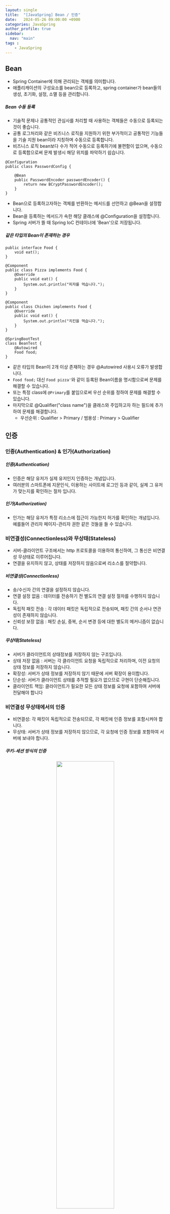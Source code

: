 ```yaml
---
layout: single
title:  "[JavaSpring] Bean / 인증"
date:   2024-05-26 09:00:00 +0900
categories: JavaSpring
author_profile: true
sidebar:
  nav: "main"
tags : 
    - JavaSpring
---
```


## Bean
- Spring Container에 의해 관리되는 객체를 의미합니다.
- 애플리캐이션의 구성요소를 bean으로 등록하고, spring container가 bean들의 생성, 초기화, 설정, 소멸 등을 관리합니다.

##### Bean 수동 등록
- 기술적 문제나 공통적인 관심사를 처리할 때 사용하는 객체들은 수동으로 등록되는 것이 좋습니다.
- 공통 로그처리와 같은 비즈니스 로직을 지원하기 위한 부가적이고 공통적인 기능들을 기술 지원 bean이라 지칭하며 수동으로 등록합니다.
- 비즈니스 로직 bean보다 수가 적어 수동으로 등록하기에 불편함이 없으며, 수동으로 등록함으로써 문제 발생시 해당 위치를 파악하기 쉽습니다.

```
@Configuration
public class PasswordConfig {

    @Bean
    public PasswordEncoder passwordEncoder() {
        return new BCryptPasswordEncoder();
    }
}
```

- Bean으로 등록하고자하는 객체를 반환하는 메서드를 선언하고 @Bean을 설정합니다.
- Bean을 등록하는 메서드가 속한 해당 클래스에 @Configuration을 설정합니다.
- Spring 서버가 뜰 때 Spring IoC 컨테이너에 'Bean'으로 저장됩니다.

##### 같은 타입의 Bean이 존재하는 경우

```
public interface Food {
    void eat();
}

@Component
public class Pizza implements Food {
    @Override
    public void eat() {
        System.out.println("피자를 먹습니다.");
    }
}

@Component
public class Chicken implements Food {
    @Override
    public void eat() {
        System.out.println("치킨을 먹습니다.");
    }
}
```

```
@SpringBootTest
class BeanTest {
    @Autowired
    Food food;
}
```
- 같은 타입의 Bean이 2개 이상 존재하는 경우 @Autowired 사용시 오류가 발생합니다.
- `Food food;` 대신 `Food pizza'`와 같이 등록된 Bean이름을 명시함으로써 문제를 해결할 수 있습니다.
- 또는 특정 class에 `@Primary`를 붙임으로써 우선 순위를 정하여 문제를 해결할 수 있습니다.
- 마지막으로 @Qualifier("class name")을 클래스와 주입하고자 하는 필드에 추가하여 문제를 해결합니다.
    - 우선순위 : Qualifier > Primary    /   범용성 : Primary > Qualifier

## 인증

### 인증(Authentication) & 인가(Authorization)

##### 인증(Authentication)
- 인증은 해당 유저가 실제 유저인지 인증하는 개념입니다.
- 여러분의 스마트폰에 지문인식, 이용하는 사이트에 로그인 등과 같이, 실제 그 유저가 맞는지를 확인하는 절차 입니다.

##### 인가(Authorization)
- 인가는 해당 유저가 특정 리소스에 접근이 가능한지 허가를 확인하는 개념입니다. 예를들어 관리자 페이지-관리자 권한 같은 것들을 들 수 있습니다.

### 비연결성(Connectionless)와 무상태(Stateless)
- 서버-클라이언트 구조에서는 http 프로토콜을 이용하여 통신하여, 그 통신은 비연결성 무상태로 이루어집니다.
- 연결을 유지하지 않고, 상태를 저장하지 않음으로써 리소스를 절약합니다.

##### 비연결성(Connectionless)
- 송/수신자 간의 연결을 설정하지 않습니다.
- 연결 설정 없음 : 데이터를 전송하기 전 별도의 연결 설정 절차를 수행하지 않습니다.
- 독립적 패킷 전송 : 각 데이터 패킷은 독립적으로 전송되며, 패킷 간의 순서나 연관성이 존재하지 않습니다.
- 신뢰성 보장 없음 : 패킷 손실, 중복, 순서 변경 등에 대한 별도의 메커니즘이 없습니다.

##### 무상태(Stateless)
- 서버가 클라이언트의 상태정보를 저장하지 않는 구조입니다.
- 상태 저장 없음 : 서버는 각 클라이언트 요청을 독립적으로 처리하며, 이전 요청의 상태 정보를 저장하지 않습니다.
- 확장성: 서버가 상태 정보를 저장하지 않기 때문에 서버 확장이 용이합니다.
- 단순성: 서버가 클라이언트 상태를 추적할 필요가 없으므로 구현이 단순해집니다.
- 클라이언트 책임: 클라이언트가 필요한 모든 상태 정보를 요청에 포함하여 서버에 전달해야 합니다

### 비연결성 무상태에서의 인증
- 비연결성: 각 패킷이 독립적으로 전송되므로, 각 패킷에 인증 정보를 포함시켜야 합니다.
- 무상태: 서버가 상태 정보를 저장하지 않으므로, 각 요청에 인증 정보를 포함하여 서버에 보내야 합니다.

##### 쿠키-세션 방식의 인증

<p align='center'><img src = "https://github.com/Bomin-Seo/project1/assets/94039896/02a13925-f8f1-4c7b-bd87-699b107e5d6c" height="60%" width = "60%"/></p>

- 상태 유지를 통해 인증 절차를 처리합니다.
1. 사용자가 로그인 요청을 보내고, 서버는 DB, 유저 테이블을 검색하여 아이디와 비밀번호를 대조합니다.
2. 실제 유저테이블의 정보와 일치한다면 인증을 통과한 것으로 보고 “세션 저장소”에 해당 유저가 로그인 되었다는 정보를 입력합니다.
3. 세션 저장소에서는 유저의 정보와는 관련 없는 난수인 session-id를 발급합니다.
4. 서버는 로그인 요청의 응답으로 session-id를 내어줍니다.
5. 클라이언트는 session-id를 쿠키에 보관하고 앞으로의 요청마다 세션아이디를 같이 보냅니다.
6. 클라이언트의 요청에서 쿠키를 발견했다면 서버는 세션 저장소에서 쿠키를 검증합니다.
7. 이후에는 로그인 된 유저에 따른 응답을 내어줍니다.

##### JWT 기반 인증

<p align='center'><img src = "https://github.com/Bomin-Seo/project1/assets/94039896/0058b046-7f43-446e-b518-655d0e8644d5" height="60%" width = "60%"/></p>

- JWT(JSON Web Token)란 인증에 필요한 정보들을 암호화시킨 토큰을 의미합니다. 
- JWT 기반 인증은 쿠키/세션 방식과 유사하게 JWT 토큰(Access Token)을 HTTP 헤더에 실어 서버가 클라이언트를 식별합니다.
1. 사용자가 로그인 요청을 보내고, 서버는 DB, 유저 테이블을 검색하여 아이디와 비밀번호를 대조합니다.
2. 실제 유저테이블의 정보와 일치한다면 인증을 통과한 것으로 보고 유저의 정보를 JWT로 암호화 해서 내보냅니다.
3. 서버는 로그인 요청의 응답으로 jwt 토큰을 내어줍니다.
4. 클라이언트는 그 토큰을 저장소에 보관하고 앞으로의 요청마다 토큰을 같이 보냅니다.
5. 클라이언트의 요청에서 토큰을 발견했다면 서버는 토큰을 검증합니다.
6. 이후에는 로그인 된 유저에 따른 응답을 내어줍니다.